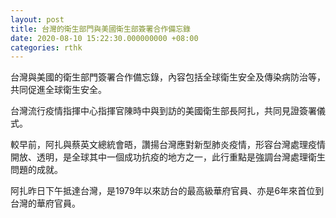 ```yaml
---
layout: post
title: 台灣的衛生部門與美國衛生部簽署合作備忘錄
date: 2020-08-10 15:22:30.000000000 +08:00
categories: rthk
---
```


台灣與美國的衛生部門簽署合作備忘錄，內容包括全球衛生安全及傳染病防治等，共同促進全球衛生安全。

台灣流行疫情指揮中心指揮官陳時中與到訪的美國衛生部長阿扎，共同見證簽署儀式。

較早前，阿扎與蔡英文總統會晤，讚揚台灣應對新型肺炎疫情，形容台灣處理疫情開放、透明，是全球其中一個成功抗疫的地方之一，此行重點是強調台灣處理衛生問題的成就。

阿扎昨日下午抵達台灣，是1979年以來訪台的最高級華府官員、亦是6年來首位到台灣的華府官員。
